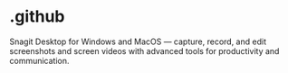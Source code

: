 # .github
Snagit Desktop for Windows and MacOS — capture, record, and edit screenshots and screen videos with advanced tools for productivity and communication.
